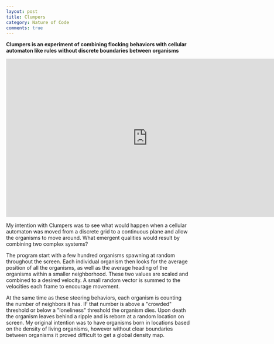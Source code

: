 ```yaml
---
layout: post
title: Clumpers
category: Nature of Code
comments: true
---
```


**Clumpers is an experiment of combining flocking behaviors with cellular automaton like rules without discrete boundaries between organisms**

<iframe src="http://player.vimeo.com/video/23694777?title=0&amp;byline=0&amp;portrait=0" width="772" height="433" frameborder="0" webkitAllowFullScreen allowFullScreen></iframe>

My intention with Clumpers was to see what would happen when a cellular automaton was moved from a discrete grid to a continuous plane and allow the organisms to move around. What emergent qualities would result by combining two complex systems?

The program start with a few hundred organisms spawning at random throughout the screen. Each individual organism then looks for the average position of all the organisms, as well as the average heading of the organisms within a smaller neighborhood. These two values are scaled and combined to a desired velocity. A small random vector is summed to the velocities each frame to encourage movement.

At the same time as these steering behaviors, each organism is counting the number of neighbors it has. IF that number is above a "crowded" threshold or below a "loneliness" threshold the organism dies. Upon death the organism leaves behind a ripple and is reborn at a random location on screen. My original intention was to have organisms born in locations based on the density of living organisms, however without clear boundaries between organisms it proved difficult to get a global density map.